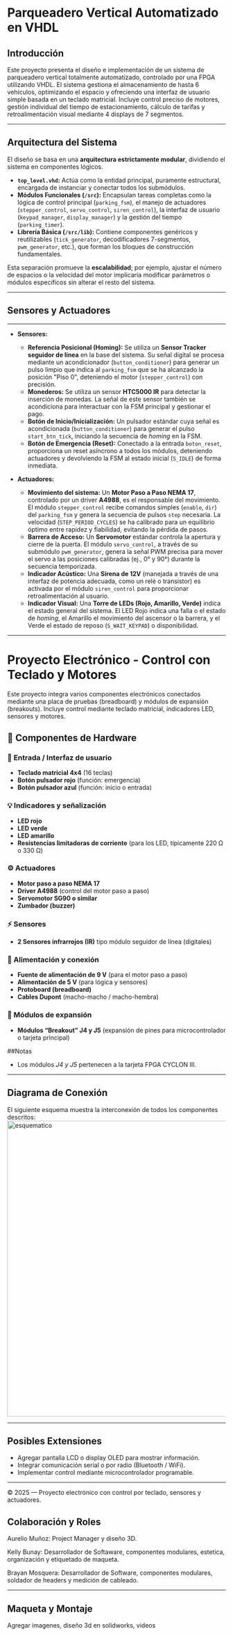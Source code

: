 # Parqueadero Vertical Automatizado en VHDL

## Introducción

Este proyecto presenta el diseño e implementación de un sistema de parqueadero vertical totalmente automatizado, controlado por una FPGA utilizando VHDL. El sistema gestiona el almacenamiento de hasta 6 vehículos, optimizando el espacio y ofreciendo una interfaz de usuario simple basada en un teclado matricial. Incluye control preciso de motores, gestión individual del tiempo de estacionamiento, cálculo de tarifas y retroalimentación visual mediante 4 displays de 7 segmentos.

***

## Arquitectura del Sistema 

El diseño se basa en una **arquitectura estrictamente modular**, dividiendo el sistema en componentes lógicos.

* **`top_level.vhd`:** Actúa como la entidad principal, puramente estructural, encargada de instanciar y conectar todos los submódulos.
* **Módulos Funcionales (`/src`):** Encapsulan tareas completas como la lógica de control principal (`parking_fsm`), el manejo de actuadores (`stepper_control`, `servo_control`, `siren_control`), la interfaz de usuario (`keypad_manager`, `display_manager`) y la gestión del tiempo (`parking_timer`).
* **Librería Básica (`/src/lib`):** Contiene componentes genéricos y reutilizables (`tick_generator`, decodificadores 7-segmentos, `pwm_generator`, etc.), que forman los bloques de construcción fundamentales.

Esta separación promueve la **escalabilidad**; por ejemplo, ajustar el número de espacios o la velocidad del motor implicaría modificar parámetros o módulos específicos sin alterar el resto del sistema.

***

## Sensores y Actuadores 
***
* **Sensores:**
    * **Referencia Posicional (Homing):** Se utiliza un **Sensor Tracker seguidor de línea** en la base del sistema. Su señal digital se procesa mediante un acondicionador (`button_conditioner`) para generar un pulso limpio que indica al `parking_fsm` que se ha alcanzado la posición "Piso 0", deteniendo el motor (`stepper_control`) con precisión.
    * **Monederos:** Se utiliza un sensor **HTC5000 IR** para detectar la inserción de monedas. La señal de este sensor también se acondiciona para interactuar con la FSM principal y gestionar el pago.
    * **Botón de Inicio/Inicialización:** Un pulsador estándar cuya señal es acondicionada (`button_conditioner`) para generar el pulso `start_btn_tick`, iniciando la secuencia de *homing* en la FSM.
    * **Botón de Emergencia (Reset):** Conectado a la entrada `boton_reset`, proporciona un reset asíncrono a todos los módulos, deteniendo actuadores y devolviendo la FSM al estado inicial (`S_IDLE`) de forma inmediata.

* **Actuadores:**
    * **Movimiento del sistema:** Un **Motor Paso a Paso NEMA 17**, controlado por un driver **A4988**, es el responsable del movimiento. El módulo `stepper_control` recibe comandos simples (`enable`, `dir`) del `parking_fsm` y genera la secuencia de pulsos `step` necesaria. La velocidad (`STEP_PERIOD_CYCLES`) se ha calibrado para un equilibrio óptimo entre rapidez y fiabilidad, evitando la pérdida de pasos.
    * **Barrera de Acceso:** Un **Servomotor** estándar controla la apertura y cierre de la puerta. El módulo `servo_control`, a través de su submódulo `pwm_generator`, genera la señal PWM precisa para mover el servo a las posiciones calibradas (ej., 0° y 90°) durante la secuencia temporizada.
    * **Indicador Acústico:** Una **Sirena de 12V** (manejada a través de una interfaz de potencia adecuada, como un relé o transistor) es activada por el módulo `siren_control` para proporcionar retroalimentación al usuario.
    * **Indicador Visual:** Una **Torre de LEDs (Rojo, Amarillo, Verde)** indica el estado general del sistema. El LED Rojo indica una falla o el estado de *homing*, el Amarillo el movimiento del ascensor o la barrera, y el Verde el estado de reposo (`S_WAIT_KEYPAD`) o disponibilidad.

***

# Proyecto Electrónico - Control con Teclado y Motores

Este proyecto integra varios componentes electrónicos conectados mediante una placa de pruebas (breadboard) y módulos de expansión (breakouts). Incluye control mediante teclado matricial, indicadores LED, sensores y motores.

## 🧩 Componentes de Hardware

### 🔢 Entrada / Interfaz de usuario
- **Teclado matricial 4x4** (16 teclas)
- **Botón pulsador rojo** (función: emergencia)
- **Botón pulsador azul** (función: inicio o entrada)

### 💡 Indicadores y señalización
- **LED rojo**
- **LED verde**
- **LED amarillo**
- **Resistencias limitadoras de corriente** (para los LED, típicamente 220 Ω o 330 Ω)

### ⚙️ Actuadores
- **Motor paso a paso NEMA 17**
- **Driver A4988** (control del motor paso a paso)
- **Servomotor SG90 o similar**
- **Zumbador (buzzer)**

### ⚡ Sensores
- **2 Sensores infrarrojos (IR)** tipo módulo seguidor de línea (digitales)

### 🔌 Alimentación y conexión
- **Fuente de alimentación de 9 V** (para el motor paso a paso)
- **Alimentación de 5 V** (para lógica y sensores)
- **Protoboard (breadboard)**
- **Cables Dupont** (macho-macho / macho-hembra)

### 🔧 Módulos de expansión
- **Módulos “Breakout” J4 y J5** (expansión de pines para microcontrolador o tarjeta principal)

##Notas
- Los módulos *J4 y J5* pertenecen a la tarjeta FPGA CYCLON III.
---

## Diagrama de Conexión
El siguiente esquema muestra la interconexión de todos los componentes descritos:
<img width="1115" height="681" alt="esquematico" src="https://github.com/user-attachments/assets/19831baa-e15b-4f01-ad3f-60c580e77eb1" />

---

## Posibles Extensiones
- Agregar pantalla LCD o display OLED para mostrar información.
- Integrar comunicación serial o por radio (Bluetooth / WiFi).
- Implementar control mediante microcontrolador programable.

---

© 2025 — Proyecto electrónico con control por teclado, sensores y actuadores.


## Colaboración y Roles 

Aurelio Muñoz: Project Manager y diseño 3D.

Kelly Bunay: Desarrollador de Softaware, componentes modulares, estetica, organización y etiquetado de maqueta.

Brayan Mosquera: Desarrollador de Software, componentes modulares, soldador de headers y medición de cableado.
***

## Maqueta y Montaje 

Agregar imagenes, diseño 3d en solidworks, videos
